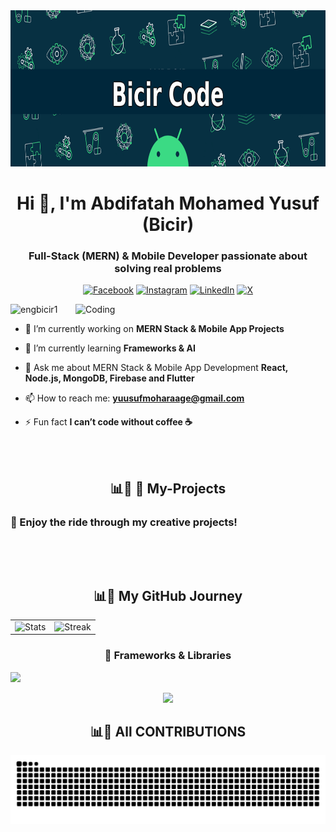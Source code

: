 <img align="" height="250"  alt="Coding" src="/Assets/banner_bicir.gif">

<h1 align="center">Hi 👋, I'm Abdifatah Mohamed Yusuf (Bicir)</h1> 
<h3 align="center">Full-Stack (MERN) & Mobile Developer passionate about solving real problems</h3>
<div align="center">

[![Facebook](https://img.shields.io/badge/Facebook-%231877F2.svg?logo=Facebook&logoColor=white)](https://fb.com/engbicir.so1) 
[![Instagram](https://img.shields.io/badge/Instagram-%23E4405F.svg?logo=Instagram&logoColor=white)](https://instagram.com/engbicir1) 
[![LinkedIn](https://img.shields.io/badge/LinkedIn-%230077B5.svg?logo=linkedin&logoColor=white)](https://so.linkedin.com/in/abdifitaah-mohamed-59b6052b9) 
[![X](https://img.shields.io/badge/Twitter-%231DA1F2.svg?logo=twitter&logoColor=white)](https://twitter.com/engabdifitah23)

</div>
<img align="right" alt="Coding" width="400" src="https://cdn.dribbble.com/users/1162077/screenshots/3848914/programmer.gif">


<p align="left"> <img src="https://komarev.com/ghpvc/?username=engbicir1&label=Profile%20views&color=0e75b6&style=flat" alt="engbicir1" /> </p>

- 🔭 I’m currently working on **MERN Stack & Mobile App Projects**

- 🌱 I’m currently learning **Frameworks & AI**

- 💬 Ask me about MERN Stack & Mobile App Development **React, Node.js, MongoDB, Firebase and Flutter**

- 📫 How to reach me: **yuusufmoharaage@gmail.com**

- ⚡ Fun fact **I can’t code without coffee ☕**
<br>
<br>
<h2 align="center">📊🚀 🧩 My-Projects</h2>
<div align="left">
  <table>
    <tr>
      <h3>🚀 Enjoy the ride through my creative projects!</h3>
    </tr>
  </table>
</div>
<br>
<br>

<h2 align="center">📊🚀 My GitHub Journey</h2>
<div align="center">
  <table>
    <tr>
      <td valign="top">
        <img alt="Stats" src="https://github-readme-stats.vercel.app/api?username=engbicir1&show_icons=true&count_private=true&hide_border=true&theme=radical"  width="420">  
      </td>
      <td valign="top">
        <img alt="Streak" src="https://streak-stats.demolab.com?user=EngBicir1&theme=radical&hide_border=true&v=3" width="420">
      </td>
    </tr>
  </table>
</div>

<!-- Tech Stack -->
<h3 align="center">🚀 Frameworks & Libraries</h3>

<p align="left">
  <!-- Row 1 -->
  <img src="https://skillicons.dev/icons?i=react,next,redux,angular,vue,bootstrap,tailwind,flutter,reactnative&theme=dark" />
</p>
<p align="center">
  <!-- Row 2 -->
  <img src="https://skillicons.dev/icons?i=django,spring,laravel,dotnet,nestjs,express,nodejs,tensorflow,pytorch&theme=dark" />
</p>

  <h2 align="center">📊🚀 All CONTRIBUTIONS </h2>

![Snake animation](https://github.com/EngBicir1/EngBicir1/blob/output/github-snake.svg)

